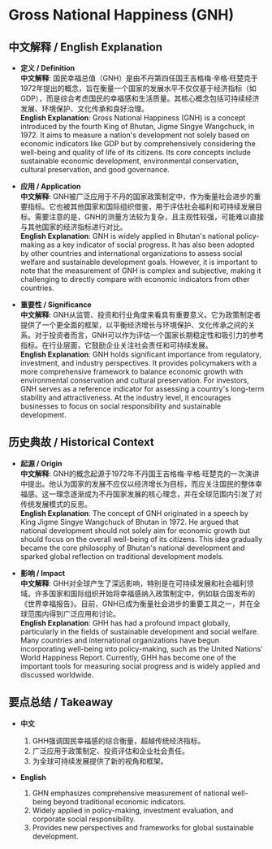 # Gross National Happiness (GNH)

## 中文解释 / English Explanation

* **定义 / Definition**  
  **中文解释**: 国民幸福总值（GNH）是由不丹第四任国王吉格梅·辛格·旺楚克于1972年提出的概念，旨在衡量一个国家的发展水平不仅仅基于经济指标（如GDP），而是综合考虑国民的幸福感和生活质量。其核心概念包括可持续经济发展、环境保护、文化传承和良好治理。  
  **English Explanation**: Gross National Happiness (GNH) is a concept introduced by the fourth King of Bhutan, Jigme Singye Wangchuck, in 1972. It aims to measure a nation's development not solely based on economic indicators like GDP but by comprehensively considering the well-being and quality of life of its citizens. Its core concepts include sustainable economic development, environmental conservation, cultural preservation, and good governance.

* **应用 / Application**  
  **中文解释**: GNH被广泛应用于不丹的国家政策制定中，作为衡量社会进步的重要指标。它也被其他国家和国际组织借鉴，用于评估社会福利和可持续发展目标。需要注意的是，GNH的测量方法较为复杂，且主观性较强，可能难以直接与其他国家的经济指标进行对比。  
  **English Explanation**: GNH is widely applied in Bhutan's national policy-making as a key indicator of social progress. It has also been adopted by other countries and international organizations to assess social welfare and sustainable development goals. However, it is important to note that the measurement of GNH is complex and subjective, making it challenging to directly compare with economic indicators from other countries.

* **重要性 / Significance**  
  **中文解释**: GNH从监管、投资和行业角度来看具有重要意义。它为政策制定者提供了一个更全面的框架，以平衡经济增长与环境保护、文化传承之间的关系。对于投资者而言，GNH可以作为评估一个国家长期稳定性和吸引力的参考指标。在行业层面，它鼓励企业关注社会责任和可持续发展。  
  **English Explanation**: GNH holds significant importance from regulatory, investment, and industry perspectives. It provides policymakers with a more comprehensive framework to balance economic growth with environmental conservation and cultural preservation. For investors, GNH serves as a reference indicator for assessing a country's long-term stability and attractiveness. At the industry level, it encourages businesses to focus on social responsibility and sustainable development.

## 历史典故 / Historical Context

* **起源 / Origin**  
  **中文解释**: GNH的概念起源于1972年不丹国王吉格梅·辛格·旺楚克的一次演讲中提出。他认为国家的发展不应仅以经济增长为目标，而应关注国民的整体幸福感。这一理念逐渐成为不丹国家发展的核心理念，并在全球范围内引发了对传统发展模式的反思。  
  **English Explanation**: The concept of GNH originated in a speech by King Jigme Singye Wangchuck of Bhutan in 1972. He argued that national development should not solely aim for economic growth but should focus on the overall well-being of its citizens. This idea gradually became the core philosophy of Bhutan's national development and sparked global reflection on traditional development models.

* **影响 / Impact**  
  **中文解释**: GHH对全球产生了深远影响，特别是在可持续发展和社会福利领域。许多国家和国际组织开始将幸福感纳入政策制定中，例如联合国发布的《世界幸福报告》。目前，GNH已成为衡量社会进步的重要工具之一，并在全球范围内得到广泛应用和讨论。  
  **English Explanation**: GHH has had a profound impact globally, particularly in the fields of sustainable development and social welfare. Many countries and international organizations have begun incorporating well-being into policy-making, such as the United Nations' World Happiness Report. Currently, GHH has become one of the important tools for measuring social progress and is widely applied and discussed worldwide.

## 要点总结 / Takeaway

* **中文**  
  1. GHH强调国民幸福感的综合衡量，超越传统经济指标。
  2. 广泛应用于政策制定、投资评估和企业社会责任。
  3. 为全球可持续发展提供了新的视角和框架。

* **English**  
  1. GHN emphasizes comprehensive measurement of national well-being beyond traditional economic indicators.
  2. Widely applied in policy-making, investment evaluation, and corporate social responsibility.
  3. Provides new perspectives and frameworks for global sustainable development.